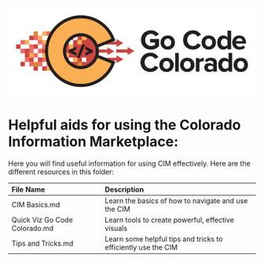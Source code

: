 ![gcc_logo_2020](https://github.com/GoCodeColorado/GoCodeColorado-kbase-public/blob/master/Images/GC20_Logo_Condensed_transp%20-%20Copy.png)

# Helpful aids for using the Colorado Information Marketplace:

Here you will find useful information for using CIM effectively. Here are the different resources in this folder:

| File Name | Description |
| :------------- | :------------- |
| CIM Basics.md       | Learn the basics of how to navigate and use the CIM       |
| Quick Viz Go Code Colorado.md       | Learn tools to create powerful, effective visuals       |
| Tips and Tricks.md       | Learn some helpful tips and tricks to efficiently use the CIM       |
